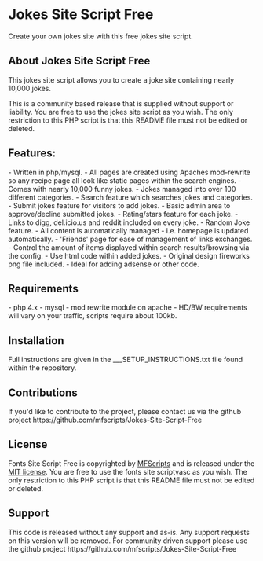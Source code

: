 <h1>Jokes Site Script Free</h1>
Create your own jokes site with this free jokes site script. 

<h2>About Jokes Site Script Free</h2>
This jokes site script allows you to create a joke site containing nearly 10,000 jokes.

This is a community based release that is supplied without support or liability. You are free to use the jokes site script as you wish. The only restriction to this PHP script is that this README file must not be edited or deleted. 

<h2>Features:</h2>
- Written in php/mysql.
- All pages are created using Apaches mod-rewrite so any recipe page all look like static pages within the search engines.
- Comes with nearly 10,000 funny jokes.
- Jokes managed into over 100 different categories.
- Search feature which searches jokes and categories.
- Submit jokes feature for visitors to add jokes.
- Basic admin area to approve/decline submitted jokes.
- Rating/stars feature for each joke.
- Links to digg, del.icio.us and reddit included on every joke.
- Random Joke feature.
- All content is automatically managed
- i.e. homepage is updated automatically.
- 'Friends' page for ease of management of links exchanges.
- Control the amount of items displayed within search results/browsing via the config.
- Use html code within added jokes.
- Original design fireworks png file included.
- Ideal for adding adsense or other code.

<h2>Requirements</h2>
- php 4.x
- mysql
- mod rewrite module on apache
- HD/BW requirements will vary on your traffic, scripts require about 100kb.

<h2>Installation</h2>
Full instructions are given in the ___SETUP_INSTRUCTIONS.txt file found within the repository.

<h2>Contributions</h2>
If you'd like to contribute to the project, please contact us via the github project https://github.com/mfscripts/Jokes-Site-Script-Free

<h2>License</h2>
Fonts Site Script Free is copyrighted by <a href="http://mfscripts.com/">MFScripts</a> and is released under the <a href="http://opensource.org/licenses/MIT">MIT license</a>. You are free to use the fonts site scriptvasc as you wish. The only restriction to this PHP script is that this README file must not be edited or deleted. 

<h2>Support</h2>
This code is released without any support and as-is. Any support requests on this version will be removed. For community driven support please use the github project https://github.com/mfscripts/Jokes-Site-Script-Free
